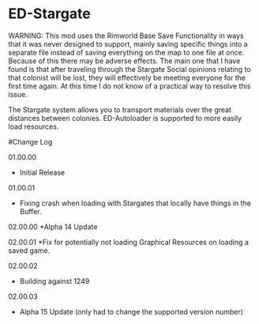 # ED-Stargate
WARNING: This mod uses the Rimworld Base Save Functionality in ways that it was never designed to support, mainly saving specific things into a separate file instead of saving everything on the map to one file at once. Because of this there may be adverse effects. The main one that I have found is that after traveling through the Stargate Social opinions relating to that colonist will be lost, they will effectively be meeting everyone for the first time again. At this time I do not know of a practical way to resolve this issue.

The Stargate system allows you to transport materials over the great distances between colonies.
ED-Autoloader is supported to more easily load resources.

#Change Log

01.00.00
* Initial Release

01.00.01
* Fixing crash when loading with Stargates that locally have things in the Buffer.

02.00.00
*Alpha 14 Update

02.00.01
*Fix for potentially not loading Graphical Resources on loading a saved game.

02.00.02
* Building against 1249

02.00.03
* Alpha 15 Update (only had to change the supported version number)

